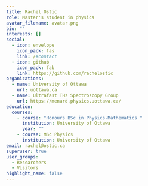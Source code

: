 ```yaml
---
title: Rachel Ostic
role: Master's student in physics
avatar_filename: avatar.png
bio: ""
interests: []
social:
  - icon: envelope
    icon_pack: fas
    link: /#contact
  - icon: github
    icon_pack: fab
    link: https://github.com/rachelostic
organizations:
  - name: University of Ottawa
    url: uottawa.ca
  - name: Ultrafast THz Spectroscopy Group
    url: https://menard.physics.uottawa.ca/
education:
  courses:
    - course: "Honours BSc in Physics-Mathematics "
      institution: University of Ottawa
      year: ""
    - course: MSc Physics
      institution: University of Ottawa
email: rachel@ostic.ca
superuser: true
user_groups:
  - Researchers
  - Visitors
highlight_name: false
---
```

